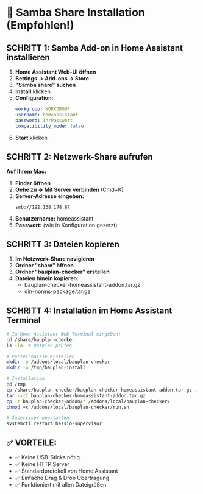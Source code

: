 # 📁 Samba Share Installation (Empfohlen!)

## SCHRITT 1: Samba Add-on in Home Assistant installieren

1. **Home Assistant Web-UI öffnen**
2. **Settings → Add-ons → Store**
3. **"Samba share" suchen**
4. **Install** klicken
5. **Configuration:**
   ```yaml
   workgroup: WORKGROUP
   username: homeassistant
   password: IhrPasswort
   compatibility_mode: false
   ```
6. **Start** klicken

## SCHRITT 2: Netzwerk-Share aufrufen

**Auf Ihrem Mac:**
1. **Finder öffnen**
2. **Gehe zu → Mit Server verbinden** (Cmd+K)
3. **Server-Adresse eingeben:**
   ```
   smb://192.168.178.87
   ```
4. **Benutzername:** homeassistant
5. **Passwort:** (wie in Konfiguration gesetzt)

## SCHRITT 3: Dateien kopieren

1. **Im Netzwerk-Share navigieren**
2. **Ordner "share" öffnen**
3. **Ordner "bauplan-checker" erstellen**
4. **Dateien hinein kopieren:**
   - bauplan-checker-homeassistant-addon.tar.gz
   - din-norms-package.tar.gz

## SCHRITT 4: Installation im Home Assistant Terminal

```bash
# Im Home Assistant Web Terminal eingeben:
cd /share/bauplan-checker
ls -la  # Dateien prüfen

# Verzeichnisse erstellen
mkdir -p /addons/local/bauplan-checker
mkdir -p /tmp/bauplan-install

# Installation
cd /tmp
cp /share/bauplan-checker/bauplan-checker-homeassistant-addon.tar.gz .
tar -xzf bauplan-checker-homeassistant-addon.tar.gz
cp -r bauplan-checker-addon/* /addons/local/bauplan-checker/
chmod +x /addons/local/bauplan-checker/run.sh

# Supervisor neustarten
systemctl restart hassio-supervisor
```

## ✅ VORTEILE:
- ✅ Keine USB-Sticks nötig
- ✅ Keine HTTP Server
- ✅ Standardprotokoll von Home Assistant
- ✅ Einfache Drag & Drop Übertragung
- ✅ Funktioniert mit allen Dateigrößen
